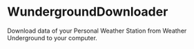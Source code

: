 # WundergroundDownloader
Download data of your Personal Weather Station from Weather Underground to your computer.
